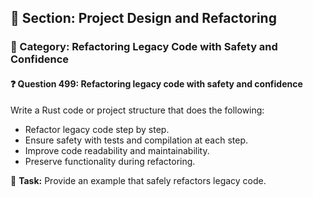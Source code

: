 ## 📘 Section: Project Design and Refactoring  
### 🔹 Category: Refactoring Legacy Code with Safety and Confidence  
#### ❓ Question 499: Refactoring legacy code with safety and confidence

Write a Rust code or project structure that does the following:

- Refactor legacy code step by step.
- Ensure safety with tests and compilation at each step.
- Improve code readability and maintainability.
- Preserve functionality during refactoring.

🔧 **Task:** Provide an example that safely refactors legacy code.

